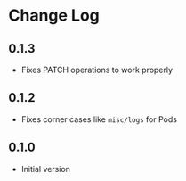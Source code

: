 # Change Log

## 0.1.3
- Fixes PATCH operations to work properly

## 0.1.2
- Fixes corner cases like `misc/logs` for Pods

## 0.1.0
- Initial version
